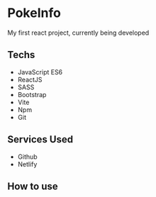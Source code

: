 # PokeInfo

My first react project, currently being developed

## Techs

- JavaScript ES6
- ReactJS
- SASS
- Bootstrap
- Vite
- Npm
- Git

## Services Used

- Github
- Netlify

## How to use
